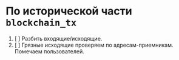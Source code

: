 # По исторической части `blockchain_tx`

1. [ ] Разбить входящие/исходящие.
2. [ ] Грязные исходящие проверяем по адресам-приемникам. Помечаем
   пользователей.
